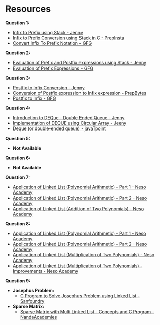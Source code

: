 # Resources

**Question 1:**
- [Infix to Prefix using Stack - Jenny](https://youtu.be/8QxlrRws9OI?feature=shared)
- [Infix to Prefix Conversion using Stack in C - PrepInsta](https://prepinsta.com/data-structures/infix-to-prefix-conversion/)
- [Convert Infix To Prefix Notation - GFG](https://www.geeksforgeeks.org/convert-infix-prefix-notation/)

**Question 2:**
- [Evaluation of Prefix and Postfix expressions using Stack - Jenny](https://youtu.be/o6vj5l_W2h8?feature=shared)
- [Evaluation of Prefix Expressions - GFG](https://www.geeksforgeeks.org/evaluation-prefix-expressions/)

**Question 3:**
- [Postfix to Infix Conversion - Jenny](https://youtu.be/1zqgyoZzda4?feature=shared)
- [Conversion of Postfix expression to Infix expression - PrepBytes](https://www.prepbytes.com/blog/stacks/conversion-of-postfix-expression-to-infix-expression/)
- [Postfix to Infix - GFG](https://www.geeksforgeeks.org/postfix-to-infix/)

**Question 4:**
- [Introduction to DEQue - Double Ended Queue - Jenny](https://youtu.be/pqg0SOPRlJ4?feature=shared)
- [Implementation of DEQUE using Circular Array - Jeeny](https://youtu.be/WJres9mgiAk?feature=shared)
- [Deque (or double-ended queue) - javaTpoint](https://www.javatpoint.com/ds-deque)

**Question 5:**
- **Not Available**

**Question 6:**
- **Not Available**

**Question 7:**
- [Application of Linked List (Polynomial Arithmetic) - Part 1 - Neso Academy](https://youtu.be/eppL94aNwBI?feature=shared)
- [Application of Linked List (Polynomial Arithmetic) - Part 2 - Neso Academy](https://youtu.be/YrwAuv0n1Wk?feature=shared)
- [Application of Linked List (Addition of Two Polynomials) - Neso Academy](https://youtu.be/cFHZ-a87Vp4?feature=shared)

**Question 8:**
- [Application of Linked List (Polynomial Arithmetic) - Part 1 - Neso Academy](https://youtu.be/eppL94aNwBI?feature=shared)
- [Application of Linked List (Polynomial Arithmetic) - Part 2 - Neso Academy](https://youtu.be/YrwAuv0n1Wk?feature=shared)
- [Application of Linked List (Multiplication of Two Polynomials) - Neso Academy](https://youtu.be/_XjzQzZY2gg?feature=shared)
- [Application of Linked List (Multiplication of Two Polynomials) - Improvements - Neso Academy](https://youtu.be/bNWPciD7ogg?feature=shared)

**Question 9:**
- **Josephus Problem:**
    - [C Program to Solve Josephus Problem using Linked List - Sanfoundry](https://www.sanfoundry.com/c-program-solve-josephus-problem-using-linked-list/)
- **Sparse Matrix:**
    - [Sparse Matrix with Multi Linked List - Concepts and C Program - NandaAcademies](https://youtu.be/ZXNblq3Tl-s?feature=shared)